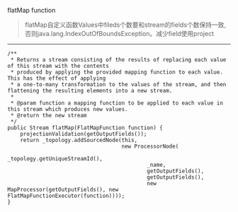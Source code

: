 flatMap function

> flatMap自定义函数Values中fileds个数要和stream的fields个数保持一致,否则java.lang.IndexOutOfBoundsException。减少field使用project

***

    /**
     * Returns a stream consisting of the results of replacing each value of this stream with the contents
     * produced by applying the provided mapping function to each value. This has the effect of applying
     * a one-to-many transformation to the values of the stream, and then flattening the resulting elements into a new stream.
     *
     * @param function a mapping function to be applied to each value in this stream which produces new values.
     * @return the new stream
     */
    public Stream flatMap(FlatMapFunction function) {
        projectionValidation(getOutputFields());
        return _topology.addSourcedNode(this,
                                        new ProcessorNode(
                                                _topology.getUniqueStreamId(),
                                                _name,
                                                getOutputFields(),
                                                getOutputFields(),
                                                new MapProcessor(getOutputFields(), new FlatMapFunctionExecutor(function))));
    }
